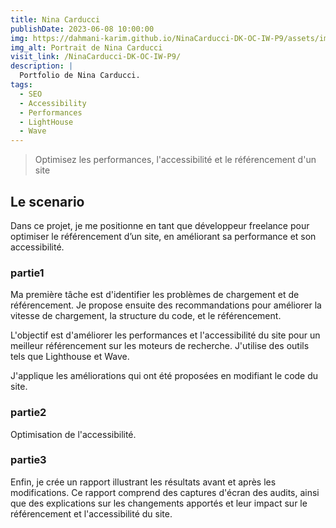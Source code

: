 ```yaml
---
title: Nina Carducci
publishDate: 2023-06-08 10:00:00
img: https://dahmani-karim.github.io/NinaCarducci-DK-OC-IW-P9/assets/images/nina.webp
img_alt: Portrait de Nina Carducci
visit_link: /NinaCarducci-DK-OC-IW-P9/
description: |
  Portfolio de Nina Carducci.
tags:
  - SEO
  - Accessibility
  - Performances
  - LightHouse
  - Wave
---
```


> Optimisez les performances, l'accessibilité et le référencement d'un site

## Le scenario

Dans ce projet, je me positionne en tant que développeur freelance pour optimiser le référencement d’un site, en améliorant sa performance et son accessibilité. 


### partie1

Ma première tâche est d'identifier les problèmes de chargement et de référencement.
Je propose ensuite des recommandations pour améliorer la vitesse de chargement, la structure du code, et le référencement.

L'objectif est d'améliorer les performances et l'accessibilité du site pour un meilleur référencement sur les moteurs de recherche.
J'utilise des outils tels que Lighthouse et Wave.

J'applique les améliorations qui ont été proposées en modifiant le code du site.

### partie2

Optimisation de l'accessibilité.

### partie3

Enfin, je crée un rapport illustrant les résultats avant et après les modifications. Ce rapport comprend des captures d'écran des audits, ainsi que des explications sur les changements apportés et leur impact sur le référencement et l'accessibilité du site.